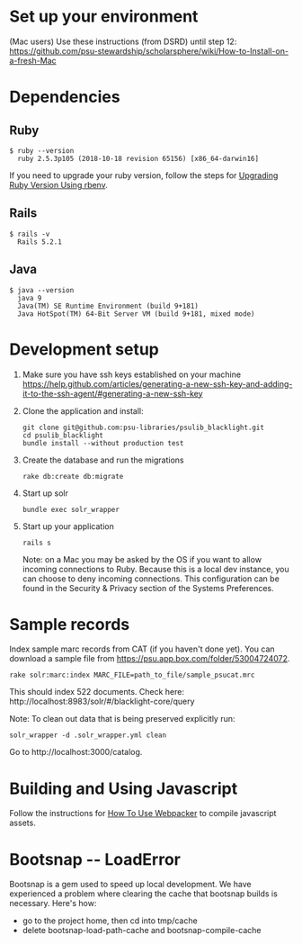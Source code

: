 # Set up your environment 
(Mac users) Use these instructions (from DSRD) until step 12: https://github.com/psu-stewardship/scholarsphere/wiki/How-to-Install-on-a-fresh-Mac

# Dependencies 

## Ruby
```
$ ruby --version
  ruby 2.5.3p105 (2018-10-18 revision 65156) [x86_64-darwin16]
```
If you need to upgrade your ruby version, follow the steps for [Upgrading Ruby Version Using rbenv](https://github.com/psu-libraries/psulib_blacklight/wiki/Upgrading-Ruby-Version-Using-rbenv).

## Rails
``` 
$ rails -v
  Rails 5.2.1
```

## Java

```
$ java --version
  java 9
  Java(TM) SE Runtime Environment (build 9+181)
  Java HotSpot(TM) 64-Bit Server VM (build 9+181, mixed mode)
```

# Development setup
1.  Make sure you have ssh keys established on your machine https://help.github.com/articles/generating-a-new-ssh-key-and-adding-it-to-the-ssh-agent/#generating-a-new-ssh-key
1.  Clone the application and install:
    ``` 
    git clone git@github.com:psu-libraries/psulib_blacklight.git
    cd psulib_blacklight
    bundle install --without production test
    ```

1.  Create the database and run the migrations
    ```
    rake db:create db:migrate
    ```

1.  Start up solr
    ```
    bundle exec solr_wrapper
    ```

1.  Start up your application
    ```
    rails s
    ```
    
    Note: on a Mac you may be asked by the OS if you want to allow incoming connections to Ruby. Because this is a local dev instance, you can choose to deny incoming connections. This configuration can be found in the Security & Privacy section of the Systems Preferences. 

# Sample records
Index sample marc records from CAT (if you haven't done yet). You can download a sample file from https://psu.app.box.com/folder/53004724072.
```
rake solr:marc:index MARC_FILE=path_to_file/sample_psucat.mrc 
```
This should index 522 documents. Check here: http://localhost:8983/solr/#/blacklight-core/query

Note: To clean out data that is being preserved explicitly run:
```
solr_wrapper -d .solr_wrapper.yml clean
```

Go to http://localhost:3000/catalog.

# Building and Using Javascript

Follow the instructions for [How To Use Webpacker](https://github.com/psu-libraries/psulib_blacklight/wiki/How-To-Use-Webpacker) to compile javascript assets.

# Bootsnap -- LoadError

Bootsnap is a gem used to speed up local development. We have experienced a problem where clearing the cache that bootsnap builds is necessary. Here's how:

* go to the project home, then cd into tmp/cache
* delete bootsnap-load-path-cache and bootsnap-compile-cache
